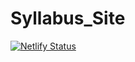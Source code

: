 # Syllabus_Site
[![Netlify Status](https://api.netlify.com/api/v1/badges/75083c03-d800-425a-a5b4-b78d901cfb04/deploy-status)](https://app.netlify.com/sites/reverent-stonebraker-09a4e8/deploys)

